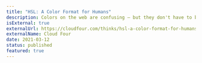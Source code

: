 ```yaml
---
title: "HSL: A Color Format for Humans"
description: Colors on the web are confusing — but they don't have to be! The HSL format makes it easy for humans and computers to work with color.
isExternal: true
externalUrl: https://cloudfour.com/thinks/hsl-a-color-format-for-humans/
externalName: Cloud Four
date: 2021-03-12
status: published
featured: true
---
```

